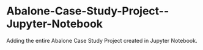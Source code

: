 # Abalone-Case-Study-Project--Jupyter-Notebook
Adding the entire Abalone Case Study Project created in Jupyter Notebook.
